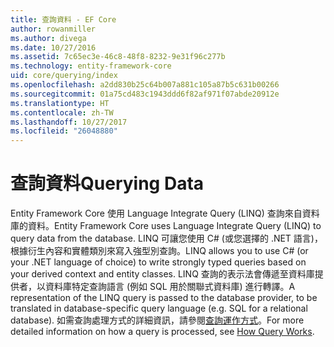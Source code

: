 ```yaml
---
title: 查詢資料 - EF Core
author: rowanmiller
ms.author: divega
ms.date: 10/27/2016
ms.assetid: 7c65ec3e-46c8-48f8-8232-9e31f96c277b
ms.technology: entity-framework-core
uid: core/querying/index
ms.openlocfilehash: a2dd830b25c64b007a881c105a87b5c631b00266
ms.sourcegitcommit: 01a75cd483c1943ddd6f82af971f07abde20912e
ms.translationtype: HT
ms.contentlocale: zh-TW
ms.lasthandoff: 10/27/2017
ms.locfileid: "26048880"
---
```

# <a name="querying-data"></a><span data-ttu-id="9c6ab-102">查詢資料</span><span class="sxs-lookup"><span data-stu-id="9c6ab-102">Querying Data</span></span>

<span data-ttu-id="9c6ab-103">Entity Framework Core 使用 Language Integrate Query (LINQ) 查詢來自資料庫的資料。</span><span class="sxs-lookup"><span data-stu-id="9c6ab-103">Entity Framework Core uses Language Integrate Query (LINQ) to query data from the database.</span></span> <span data-ttu-id="9c6ab-104">LINQ 可讓您使用 C# (或您選擇的 .NET 語言)，根據衍生內容和實體類別來寫入強型別查詢。</span><span class="sxs-lookup"><span data-stu-id="9c6ab-104">LINQ allows you to use C# (or your .NET language of choice) to write strongly typed queries based on your derived context and entity classes.</span></span> <span data-ttu-id="9c6ab-105">LINQ 查詢的表示法會傳遞至資料庫提供者，以資料庫特定查詢語言 (例如 SQL 用於關聯式資料庫) 進行轉譯。</span><span class="sxs-lookup"><span data-stu-id="9c6ab-105">A representation of the LINQ query is passed to the database provider, to be translated in database-specific query language (e.g. SQL for a relational database).</span></span> <span data-ttu-id="9c6ab-106">如需查詢處理方式的詳細資訊，請參閱[查詢運作方式](overview.md)。</span><span class="sxs-lookup"><span data-stu-id="9c6ab-106">For more detailed information on how a query is processed, see [How Query Works](overview.md).</span></span>
